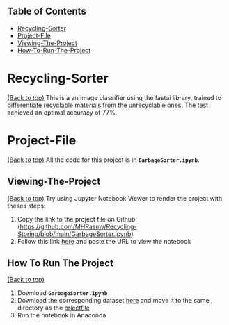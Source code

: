 ## Table of Contents

* [Recycling-Sorter](#recycling-sorter)
* [Project-File](#project-file)
* [Viewing-The-Project](#viewing-the-project)
* [How-To-Run-The-Project](#How-to-run-the-project)

# Recycling-Sorter
[(Back to top)](#recyclings-sorter)
This is a an image classifier using the fastai library, trained to differentiate recyclable materials from the unrecyclable ones. The test achieved an optimal accuracy of 77%.

# Project-File
[(Back to top)](#project-file)
All the code for this project is in **`GarbageSorter.ipynb`**. 

## Viewing-The-Project
[(Back to top)](#viewing-the-project)
Try using Jupyter Notebook Viewer to render the project with theses steps:
1. Copy the link to the project file on Github (https://github.com/MHRasmy/Recycling-Storing/blob/main/GarbageSorter.ipynb)
2. Follow this link [here](https://nbviewer.jupyter.org/) and paste the URL to view the notebook

## How To Run The Project
[(Back to top)](#How-to-run-the-project)
1. Download **`GarbageSorter.ipynb`**
2. Download the corresponding dataset [here](https://github.com/MHRasmy/Recycling-Storing/blob/main/dataset.rar) and move it to the same directory as the [prjectfile](#project-file)
3. Run the notebook in Anaconda
